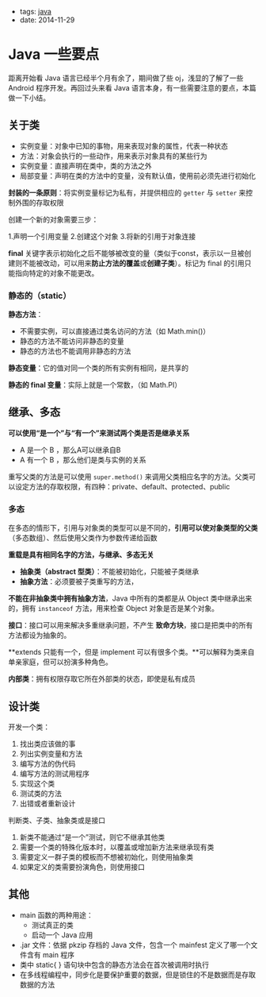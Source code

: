 - tags: [java](/tags.md#java)
- date: 2014-11-29

# Java 一些要点

距离开始看 Java 语言已经半个月有余了，期间做了些 oj，浅显的了解了一些 Android 程序开发。再回过头来看 Java 语言本身，有一些需要注意的要点，本篇做一下小结。

## 关于类

- 实例变量：对象中已知的事物，用来表现对象的属性，代表一种状态
- 方法：对象会执行的一些动作，用来表示对象具有的某些行为
- 实例变量：直接声明在类中，类的方法之外
- 局部变量：声明在类的方法中的变量，没有默认值，使用前必须先进行初始化

**封装的一条原则**：将实例变量标记为私有，并提供相应的 `getter` 与 `setter` 来控制外围的存取权限

创建一个新的对象需要三步：

1.声明一个引用变量
2.创建这个对象
3.将新的引用于对象连接

**final** 关键字表示初始化之后不能够被改变的量（类似于const，表示以一旦被创建则不能被改动，可以用来**防止方法的覆盖**或**创建子类**）。标记为 final 的引用只能指向特定的对象不能更改。

### 静态的（static）

**静态方法**：

- 不需要实例，可以直接通过类名访问的方法（如 Math.min()）
- 静态的方法不能访问非静态的变量
- 静态的方法也不能调用非静态的方法

**静态变量**：它的值对同一个类的所有实例有相同，是共享的

**静态的 final 变量**：实际上就是一个常数，（如 Math.PI）

## 继承、多态

**可以使用“是一个”与“有一个”来测试两个类是否是继承关系**

- A 是一个 B ，那么A可以继承自B
- A 有一个 B ，那么他们是类与实例的关系

重写父类的方法是可以使用 `super.method()` 来调用父类相应名字的方法。父类可以设定方法的存取权限，有四种：private、default、protected、public

### 多态

在多态的情形下，引用与对象类的类型可以是不同的，**引用可以使对象类型的父类**（多态数组）、然后使用父类作为参数传递给函数

**重载是具有相同名字的方法，与继承、多态无关**

- **抽象类（abstract 型类）**：不能被初始化，只能被子类继承
- **抽象方法**：必须要被子类重写的方法，

**不能在非抽象类中拥有抽象方法**，Java 中所有的类都是从 Object 类中继承出来的，拥有 `instanceof` 方法，用来检查 Object 对象是否是某个对象。

**接口**：接口可以用来解决多重继承问题，不产生 **致命方块**，接口是把类中的所有方法都设为抽象的。

**extends 只能有一个，但是 implement 可以有很多个类。**可以解释为类来自单亲家庭，但可以扮演多种角色。

**内部类**：拥有权限存取它所在外部类的状态，即使是私有成员

## 设计类

开发一个类：

1. 找出类应该做的事
2. 列出实例变量和方法
3. 编写方法的伪代码
4. 编写方法的测试用程序
5. 实现这个类
6. 测试类的方法
7. 出错或者重新设计

判断类、子类、抽象类或是接口

1. 新类不能通过“是一个”测试，则它不继承其他类
2. 需要一个类的特殊化版本时，以覆盖或增加新方法来继承现有类
3. 需要定义一群子类的模板而不想被初始化，则使用抽象类
4. 如果定义的类需要扮演角色，则使用接口

## 其他

- main 函数的两种用途：
    - 测试真正的类
    - 启动一个 Java 应用
- .jar 文件：依据 pkzip 存档的 Java 文件，包含一个 mainfest 定义了哪一个文件含有 main 程序
- 类中 static{ } 语句块中包含的静态方法会在首次被调用时执行
- 在多线程编程中，同步化是要保护重要的数据，但是锁住的不是数据而是存取数据的方法